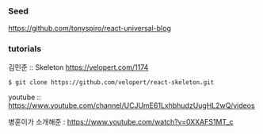 ### Seed
https://github.com/tonyspiro/react-universal-blog





### tutorials

김민준 :: Skeleton  https://velopert.com/1174
~~~~
$ git clone https://github.com/velopert/react-skeleton.git
~~~~

youtube :: https://www.youtube.com/channel/UCJUmE61LxhbhudzUugHL2wQ/videos


병훈이가 소개해준 : https://www.youtube.com/watch?v=0XXAFS1MT_c
